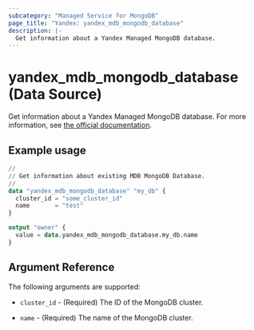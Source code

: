 ```yaml
---
subcategory: "Managed Service for MongoDB"
page_title: "Yandex: yandex_mdb_mongodb_database"
description: |-
  Get information about a Yandex Managed MongoDB database.
---
```


# yandex_mdb_mongodb_database (Data Source)

Get information about a Yandex Managed MongoDB database. For more information, see [the official documentation](https://yandex.cloud/docs/managed-mongodb/).

## Example usage

```terraform
//
// Get information about existing MDB MongoDB Database.
//
data "yandex_mdb_mongodb_database" "my_db" {
  cluster_id = "some_cluster_id"
  name       = "test"
}

output "owner" {
  value = data.yandex_mdb_mongodb_database.my_db.name
}
```

## Argument Reference

The following arguments are supported:

* `cluster_id` - (Required) The ID of the MongoDB cluster.

* `name` - (Required) The name of the MongoDB cluster.
